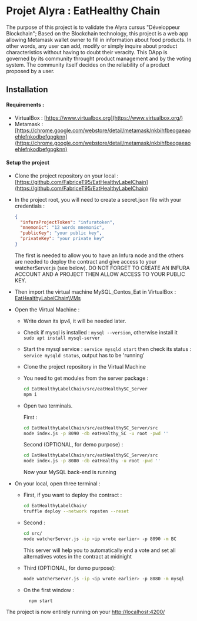 # Projet Alyra : EatHealthy Chain
The purpose of this project is to validate the Alyra cursus "Développeur Blockchain";
Based on the Blockchain technology, this project is a web app allowing Metamask wallet owner to fill in information about food products.
In other words, any user can add, modify or simply inquire about product characteristics without having to doubt their veracity.
This DApp  is governed by its community throught product management and by the voting system. 
The community itself decides on the reliability of a product proposed by a user.


## Installation
#### Requirements :
- VirtualBox : [https://www.virtualbox.org](https://www.virtualbox.org/)
- Metamask : [https://chrome.google.com/webstore/detail/metamask/nkbihfbeogaeaoehlefnkodbefgpgknn](https://chrome.google.com/webstore/detail/metamask/nkbihfbeogaeaoehlefnkodbefgpgknn)

#### Setup the project
- Clone the project repository on your local : [https://github.com/FabriceT95/EatHealthyLabelChain](https://github.com/FabriceT95/EatHealthyLabelChain)
- In the project root, you will need to create a secret.json file with your credentials :
    ```json
    {
      "infuraProjectToken": "infuratoken",
      "mnemonic": "12 words mnemonic",
      "publicKey": "your public key",
      "privateKey": "your private key"
    }
    ```
  The first is needed to allow you to have an Infura node and the others are needed to deploy
  the contract and give access to your watcherServer.js (see below). DO NOT FORGET TO CREATE AN
  INFURA ACCOUNT AND A PROJECT THEN ALLOW ACCESS TO YOUR PUBLIC KEY.
  

- Then import the virtual machine MySQL_Centos_Eat in VirtualBox : [EatHealthyLabelChain\VMs](https://github.com/FabriceT95/EatHealthyLabelChain\VMs)
- Open the Virtual Machine :
    - Write down its ipv4, it will be needed later.
    - Check if mysql is installed : ``mysql --version``, otherwise install it `` sudo apt install mysql-server``
    - Start the mysql service : ``service mysqld start`` then check its status : ``service mysqld status``, output has to be 'running'
    - Clone the project repository in the Virtual Machine 
    - You need to get modules from the server package :
        ```bash
        cd EatHealthyLabelChain/src/eatHealthySC_Server
        npm i
        ```
    - Open two terminals.
    
        First :
        ```bash 
        cd EatHealthyLabelChain/src/eatHealthySC_Server/src
        node index.js -p 8090 -db eatHealthy_SC -u root -pwd ''
        ```
      
       Second (OPTIONAL, for demo purpose) :
      ```bash 
      cd EatHealthyLabelChain/src/eatHealthySC_Server/src
      node index.js -p 8080 -db eatHealthy -u root -pwd ''
      ```
      Now your MySQL back-end is running
- On your local, open three terminal :  
    - First, if you want to deploy the contract : 
        ```bash
        cd EatHealthyLabelChain/
        truffle deploy --network ropsten --reset  
        ```

    - Second : 
        ```bash
        cd src/
        node watcherServer.js -ip <ip wrote earlier> -p 8090 -m BC
        ```
      This server will help you to automatically end a vote and 
      set all alternatives votes in the contract at midnight
  
    - Third (OPTIONAL, for demo purpose): 
        ```bash
        node watcherServer.js -ip <ip wrote earlier> -p 8080 -m mysql
         ```
      
    - On the first window : 
        ```bash
          npm start
         ```  
          
The project is now entirely running on your [http://localhost:4200/](http://localhost:4200/)
      
